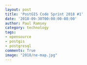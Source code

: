 ```yaml
---
layout: post
title: 'PostGIS Code Sprint 2018 #1'
date: '2018-09-30T00:00:00-08:00'
author: Paul Ramsey
category: technology
tags:
- opensource
- postgis
- postgresql
comments: True
image: "2018/ne-map.jpg"
---
```

